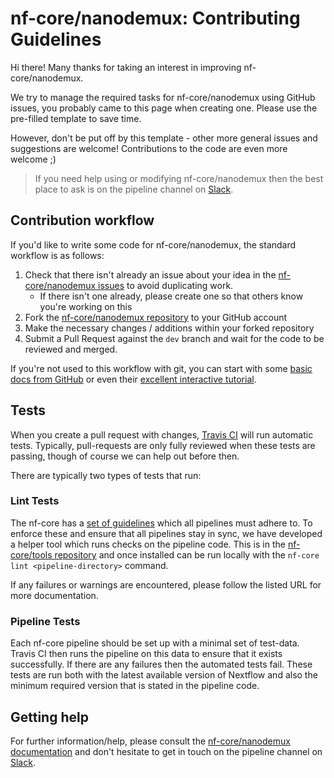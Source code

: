 # nf-core/nanodemux: Contributing Guidelines

Hi there! Many thanks for taking an interest in improving nf-core/nanodemux.

We try to manage the required tasks for nf-core/nanodemux using GitHub issues, you probably came to this page when creating one. Please use the pre-filled template to save time.

However, don't be put off by this template - other more general issues and suggestions are welcome! Contributions to the code are even more welcome ;)

> If you need help using or modifying nf-core/nanodemux then the best place to ask is on the pipeline channel on [Slack](https://nf-core-invite.herokuapp.com/).



## Contribution workflow
If you'd like to write some code for nf-core/nanodemux, the standard workflow
is as follows:

1. Check that there isn't already an issue about your idea in the
   [nf-core/nanodemux issues](https://github.com/nf-core/nanodemux/issues) to avoid
   duplicating work.
    * If there isn't one already, please create one so that others know you're working on this
2. Fork the [nf-core/nanodemux repository](https://github.com/nf-core/nanodemux) to your GitHub account
3. Make the necessary changes / additions within your forked repository
4. Submit a Pull Request against the `dev` branch and wait for the code to be reviewed and merged.

If you're not used to this workflow with git, you can start with some [basic docs from GitHub](https://help.github.com/articles/fork-a-repo/) or even their [excellent interactive tutorial](https://try.github.io/).


## Tests
When you create a pull request with changes, [Travis CI](https://travis-ci.org/) will run automatic tests.
Typically, pull-requests are only fully reviewed when these tests are passing, though of course we can help out before then.

There are typically two types of tests that run:

### Lint Tests
The nf-core has a [set of guidelines](http://nf-co.re/guidelines) which all pipelines must adhere to.
To enforce these and ensure that all pipelines stay in sync, we have developed a helper tool which runs checks on the pipeline code. This is in the [nf-core/tools repository](https://github.com/nf-core/tools) and once installed can be run locally with the `nf-core lint <pipeline-directory>` command.

If any failures or warnings are encountered, please follow the listed URL for more documentation.

### Pipeline Tests
Each nf-core pipeline should be set up with a minimal set of test-data.
Travis CI then runs the pipeline on this data to ensure that it exists successfully.
If there are any failures then the automated tests fail.
These tests are run both with the latest available version of Nextflow and also the minimum required version that is stated in the pipeline code.

## Getting help
For further information/help, please consult the [nf-core/nanodemux documentation](https://github.com/nf-core/nanodemux#documentation) and don't hesitate to get in touch on the pipeline channel on [Slack](https://nf-core-invite.herokuapp.com/).
